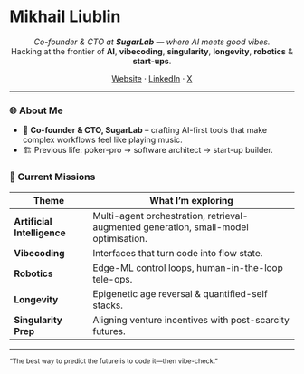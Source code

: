 # Mikhail Liublin

<p align="center">
  <em>Co-founder &amp; CTO at <strong>SugarLab</strong> — where AI meets good vibes.</em><br>
  Hacking at the frontier of <strong>AI</strong>, <strong>vibecoding</strong>, <strong>singularity</strong>, <strong>longevity</strong>, <strong>robotics</strong> &amp; <strong>start-ups</strong>.
</p>

<p align="center">
  <a href="https://liublinmikhail.com">Website</a> · 
  <a href="https://www.linkedin.com/in/mikhail-liublin">LinkedIn</a> · 
  <a href="https://x.com/mlcka3i">X</a>
</p>

---

### 🌐 About Me
- 🧩  **Co-founder & CTO, SugarLab** – crafting AI-first tools that make complex workflows feel like playing music.  
- 🏗️  Previous life: poker-pro → software architect → start-up builder.  

### 🚀 Current Missions
| Theme | What I’m exploring |
|-------|-------------------|
| **Artificial Intelligence** | Multi-agent orchestration, retrieval-augmented generation, small-model optimisation. |
| **Vibecoding** | Interfaces that turn code into flow state. |
| **Robotics** | Edge-ML control loops, human-in-the-loop tele-ops. |
| **Longevity** | Epigenetic age reversal & quantified-self stacks. |
| **Singularity Prep** | Aligning venture incentives with post-scarcity futures. |


---

<sub>“The best way to predict the future is to code it—then vibe-check.”</sub>
